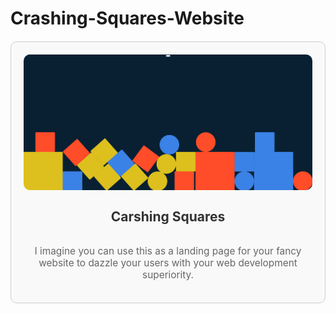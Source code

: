 # Crashing-Squares-Website



<div style="display: flex; flex-direction: column; align-items: center; border: 1px solid #ccc; padding: 20px; margin: 20px 0; background-color: #f9f9f9; border-radius: 10px;">
  <img src="src/assets/img/Crashing-Squares.png" alt="Logo" style="max-width: 100%; height: auto; border-radius: 10px;">
  <h2 style="color: #333;">Carshing Squares</h2>
  <p style="font-size: 1.1em; color: #666; max-width: 600px; text-align: center;">
    I imagine you can use this as a landing page for your fancy website to dazzle your users with your web development superiority.
  </p>
</div>
